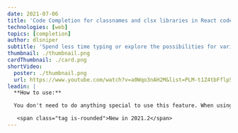 ```yaml
---
date: 2021-07-06
title: 'Code Completion for classnames and clsx libraries in React code'
technologies: [web]
topics: [completion]
author: dlsniper
subtitle: 'Spend less time typing or explore the possibilities for various CSS class names in React aps'
thumbnail: ./thumbnail.png
cardThumbnail: ./card.png
shortVideo:
  poster: ./thumbnail.png
  url: https://www.youtube.com/watch?v=a0Wqo3nAH2M&list=PLM-t1Z4tbFflp57RnfgjXOdpOg6fLhs_q&index=10
leadin: |
  **How to use:**

  You don't need to do anything special to use this feature. When using the _classnames_ and _clsx_ libraries, the IDE will show completion suggestions for your CSS classes and resolve all symbols in string literals and properties with literal names.

   <span class="tag is-rounded">New in 2021.2</span>
---
```

